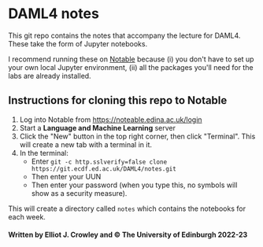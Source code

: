 # DAML4 notes

This git repo contains the notes that accompany the lecture for DAML4. These take the form of Jupyter notebooks.

I recommend running these on [Notable](https://noteable.edina.ac.uk/login) because (i) you don't have to set up your own local Jupyter environment, (ii) all the packages you'll need for the labs are already installed.

## Instructions for cloning this repo to Notable

1. Log into Notable from https://noteable.edina.ac.uk/login
2. Start a **Language and Machine Learning** server
3. Click the "New" button in the top right corner, then click "Terminal". This will create a new tab with a terminal in it.
4. In the terminal:
    - Enter `git -c http.sslverify=false clone https://git.ecdf.ed.ac.uk/DAML4/notes.git`
    - Then enter your UUN 
    - Then enter your password (when you type this, no symbols will show as a security measure).

This will create a directory called `notes` which contains the notebooks for each week.

#### Written by Elliot J. Crowley and &copy; The University of Edinburgh 2022-23
